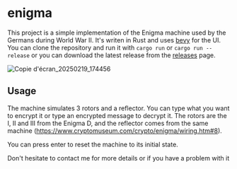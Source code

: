 # enigma
This project is a simple implementation of the Enigma machine used by the Germans during World War II.
It's writen in Rust and uses [bevy](https://github.com/bevyengine/bevy) for the UI.
You can clone the repository and run it with `cargo run` or `cargo run --release` or you can download the latest release from the [releases](https://github.com/Arkitu/enigma/releases) page.

![Copie d'écran_20250219_174456](https://github.com/user-attachments/assets/10cbbd75-9367-4d05-93ab-2b7dbc2b81b6)

## Usage
The machine simulates 3 rotors and a reflector. You can type what you want to encrypt it or type an encrypted message to decrypt it.
The rotors are the I, II and III from the Enigma D, and the reflector comes from the same machine (https://www.cryptomuseum.com/crypto/enigma/wiring.htm#8).

You can press enter to reset the machine to its initial state.


Don't hesitate to contact me for more details or if you have a problem with it
